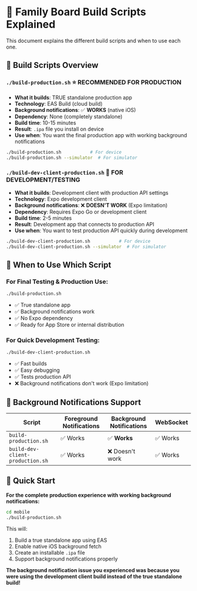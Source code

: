 # 📱 Family Board Build Scripts Explained

This document explains the different build scripts and when to use each one.

## 🔧 Build Scripts Overview

### `./build-production.sh` ⭐ **RECOMMENDED FOR PRODUCTION**
- **What it builds**: TRUE standalone production app
- **Technology**: EAS Build (cloud build)
- **Background notifications**: ✅ **WORKS** (native iOS)
- **Dependency**: None (completely standalone)
- **Build time**: 10-15 minutes
- **Result**: `.ipa` file you install on device
- **Use when**: You want the final production app with working background notifications

```bash
./build-production.sh           # For device
./build-production.sh --simulator  # For simulator
```

### `./build-dev-client-production.sh` 🔧 **FOR DEVELOPMENT/TESTING**
- **What it builds**: Development client with production API settings
- **Technology**: Expo development client
- **Background notifications**: ❌ **DOESN'T WORK** (Expo limitation)
- **Dependency**: Requires Expo Go or development client
- **Build time**: 2-5 minutes
- **Result**: Development app that connects to production API
- **Use when**: You want to test production API quickly during development

```bash
./build-dev-client-production.sh           # For device
./build-dev-client-production.sh --simulator  # For simulator
```

## 🎯 When to Use Which Script

### For **Final Testing & Production Use**:
```bash
./build-production.sh
```
- ✅ True standalone app
- ✅ Background notifications work
- ✅ No Expo dependency
- ✅ Ready for App Store or internal distribution

### For **Quick Development Testing**:
```bash
./build-dev-client-production.sh
```
- ✅ Fast builds
- ✅ Easy debugging
- ✅ Tests production API
- ❌ Background notifications don't work (Expo limitation)

## 🔔 Background Notifications Support

| Script | Foreground Notifications | Background Notifications | WebSocket |
|--------|-------------------------|-------------------------|-----------|
| `build-production.sh` | ✅ Works | ✅ **Works** | ✅ Works |
| `build-dev-client-production.sh` | ✅ Works | ❌ Doesn't work | ✅ Works |

## 🚀 Quick Start

**For the complete production experience with working background notifications:**

```bash
cd mobile
./build-production.sh
```

This will:
1. Build a true standalone app using EAS
2. Enable native iOS background fetch
3. Create an installable `.ipa` file
4. Support background notifications properly

**The background notification issue you experienced was because you were using the development client build instead of the true standalone build!**
